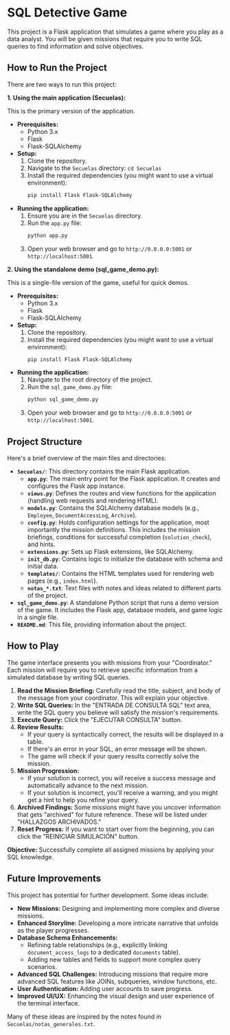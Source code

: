 # SQL Detective Game

This project is a Flask application that simulates a game where you play as a data analyst. You will be given missions that require you to write SQL queries to find information and solve objectives.

## How to Run the Project

There are two ways to run this project:

**1. Using the main application (Secuelas):**

This is the primary version of the application.

*   **Prerequisites:**
    *   Python 3.x
    *   Flask
    *   Flask-SQLAlchemy
*   **Setup:**
    1.  Clone the repository.
    2.  Navigate to the `Secuelas` directory: `cd Secuelas`
    3.  Install the required dependencies (you might want to use a virtual environment):
        ```bash
        pip install Flask Flask-SQLAlchemy
        ```
*   **Running the application:**
    1.  Ensure you are in the `Secuelas` directory.
    2.  Run the `app.py` file:
        ```bash
        python app.py
        ```
    3.  Open your web browser and go to `http://0.0.0.0:5001` or `http://localhost:5001`.

**2. Using the standalone demo (sql_game_demo.py):**

This is a single-file version of the game, useful for quick demos.

*   **Prerequisites:**
    *   Python 3.x
    *   Flask
    *   Flask-SQLAlchemy
*   **Setup:**
    1.  Clone the repository.
    2.  Install the required dependencies (you might want to use a virtual environment):
        ```bash
        pip install Flask Flask-SQLAlchemy
        ```
*   **Running the application:**
    1.  Navigate to the root directory of the project.
    2.  Run the `sql_game_demo.py` file:
        ```bash
        python sql_game_demo.py
        ```
    3.  Open your web browser and go to `http://0.0.0.0:5001` or `http://localhost:5001`.

## Project Structure

Here's a brief overview of the main files and directories:

*   **`Secuelas/`**: This directory contains the main Flask application.
    *   **`app.py`**: The main entry point for the Flask application. It creates and configures the Flask app instance.
    *   **`views.py`**: Defines the routes and view functions for the application (handling web requests and rendering HTML).
    *   **`models.py`**: Contains the SQLAlchemy database models (e.g., `Employee`, `DocumentAccessLog`, `Archive`).
    *   **`config.py`**: Holds configuration settings for the application, most importantly the mission definitions. This includes the mission briefings, conditions for successful completion (`solution_check`), and hints.
    *   **`extensions.py`**: Sets up Flask extensions, like SQLAlchemy.
    *   **`init_db.py`**: Contains logic to initialize the database with schema and initial data.
    *   **`templates/`**: Contains the HTML templates used for rendering web pages (e.g., `index.html`).
    *   **`notas_*.txt`**: Text files with notes and ideas related to different parts of the project.
*   **`sql_game_demo.py`**: A standalone Python script that runs a demo version of the game. It includes the Flask app, database models, and game logic in a single file.
*   **`README.md`**: This file, providing information about the project.

## How to Play

The game interface presents you with missions from your "Coordinator." Each mission will require you to retrieve specific information from a simulated database by writing SQL queries.

1.  **Read the Mission Briefing:** Carefully read the title, subject, and body of the message from your coordinator. This will explain your objective.
2.  **Write SQL Queries:** In the "ENTRADA DE CONSULTA SQL" text area, write the SQL query you believe will satisfy the mission's requirements.
3.  **Execute Query:** Click the "EJECUTAR CONSULTA" button.
4.  **Review Results:**
    *   If your query is syntactically correct, the results will be displayed in a table.
    *   If there's an error in your SQL, an error message will be shown.
    *   The game will check if your query results correctly solve the mission.
5.  **Mission Progression:**
    *   If your solution is correct, you will receive a success message and automatically advance to the next mission.
    *   If your solution is incorrect, you'll receive a warning, and you might get a hint to help you refine your query.
6.  **Archived Findings:** Some missions might have you uncover information that gets "archived" for future reference. These will be listed under "HALLAZGOS ARCHIVADOS."
7.  **Reset Progress:** If you want to start over from the beginning, you can click the "REINICIAR SIMULACIÓN" button.

**Objective:** Successfully complete all assigned missions by applying your SQL knowledge.

## Future Improvements

This project has potential for further development. Some ideas include:

*   **New Missions:** Designing and implementing more complex and diverse missions.
*   **Enhanced Storyline:** Developing a more intricate narrative that unfolds as the player progresses.
*   **Database Schema Enhancements:**
    *   Refining table relationships (e.g., explicitly linking `document_access_logs` to a dedicated `documents` table).
    *   Adding new tables and fields to support more complex query scenarios.
*   **Advanced SQL Challenges:** Introducing missions that require more advanced SQL features like JOINs, subqueries, window functions, etc.
*   **User Authentication:** Adding user accounts to save progress.
*   **Improved UI/UX:** Enhancing the visual design and user experience of the terminal interface.

Many of these ideas are inspired by the notes found in `Secuelas/notas_generales.txt`.
